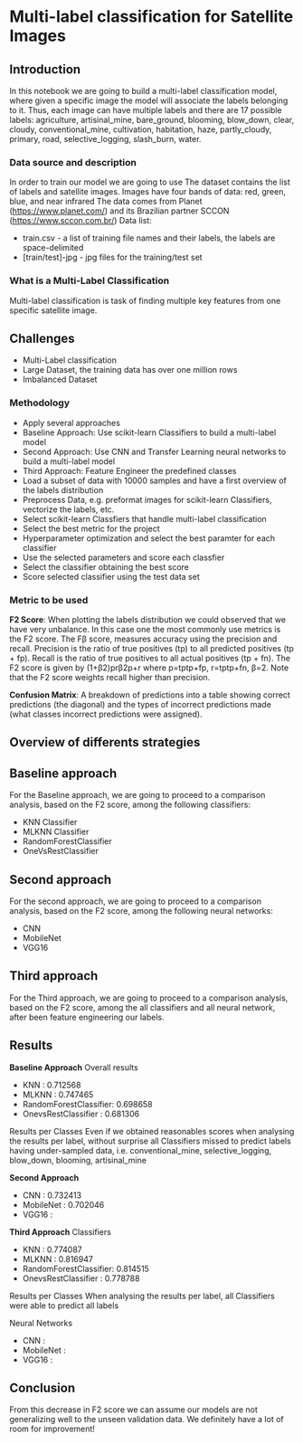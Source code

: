 # Multi-label classification for Satellite Images

## Introduction
In this notebook we are going to build a multi-label classification model, where given a specific image the model will associate the labels belonging to it. Thus, each image can have multiple labels and there are 17 possible labels: agriculture, artisinal_mine, bare_ground, blooming, blow_down, clear, cloudy, conventional_mine, cultivation, habitation, haze, partly_cloudy, primary, road, selective_logging, slash_burn, water.

### Data source and description
In order to train our model we are going to use 
The dataset contains the list of labels and satellite images. Images have four bands of data: red, green, blue, and near infrared
The data comes from Planet (https://www.planet.com/) and its Brazilian partner SCCON (https://www.sccon.com.br/)
Data list:
- train.csv - a list of training file names and their labels, the labels are space-delimited
- [train/test]-jpg - jpg files for the training/test set

### What is a Multi-Label Classification
Multi-label classification is task of finding multiple key features from one specific satellite image.

## Challenges
- Multi-Label classification
- Large Dataset, the training data has over one million rows 
- Imbalanced Dataset

### Methodology 
-  Apply several approaches
  - Baseline Approach: Use scikit-learn Classifiers to build a multi-label model 
  - Second Approach: Use CNN and Transfer Learning neural networks to build a multi-label model 
  - Third Approach: Feature Engineer the predefined classes
-  Load a subset of data with 10000 samples and have a first overview of the labels distribution
-  Preprocess Data, e.g. preformat images for scikit-learn Classifiers, vectorize the labels, etc.
-  Select scikit-learn Classfiers that handle multi-label classification
-  Select the best metric for the project
-  Hyperparameter optimization and select the best paramter for each classifier 
-  Use the selected parameters and score each classfier
-  Select the classifier obtaining the best score
-  Score selected classifier using the test data set

### Metric to be used
**F2 Score**: When plotting the labels distribution we could observed that we have very unbalance. In this case one the most commonly use metrics is  the F2 score. The Fβ score, measures accuracy using the precision and recall. Precision is the ratio of true positives (tp) to all predicted positives (tp + fp). Recall is the ratio of true positives to all actual positives (tp + fn). The F2 score is given by (1+β2)prβ2p+r  where  p=tptp+fp,  r=tptp+fn, β=2. Note that the F2 score weights recall higher than precision.

**Confusion Matrix**: A breakdown of predictions into a table showing correct predictions (the diagonal) and the types of incorrect predictions made (what classes incorrect predictions were assigned).

## Overview of differents strategies
## Baseline approach
For the Baseline approach, we are going to proceed to a comparison analysis, based on the F2 score, among the following classifiers:
  - KNN Classifier
  - MLKNN Classifier
  - RandomForestClassifier
  - OneVsRestClassifier
  
## Second approach
For the second approach, we are going to proceed to a comparison analysis, based on the F2 score, among the following neural networks:
- CNN
- MobileNet
- VGG16

## Third approach
For the Third approach, we are going to proceed to a comparison analysis, based on the F2 score, among the all classifiers and all neural network, after been feature engineering our labels.

## Results
**Baseline Approach** 
Overall results
- KNN                   : 0.712568
- MLKNN                 : 0.747465
- RandomForestClassifier: 0.698658
- OnevsRestClassifier   : 0.681306

Results per Classes
Even if we obtained reasonables scores when analysing the results per label, without surprise all Classifiers missed to predict labels having under-sampled data, i.e. conventional_mine, selective_logging, blow_down, blooming, artisinal_mine

**Second Approach**
- CNN                   : 0.732413
- MobileNet             : 0.702046
- VGG16                 : 

**Third Approach**
Classifiers
- KNN                   : 0.774087
- MLKNN                 : 0.816947
- RandomForestClassifier: 0.814515
- OnevsRestClassifier   : 0.778788

Results per Classes
When analysing the results per label, all Classifiers were able to predict all labels

Neural Networks
- CNN                   : 
- MobileNet             : 
- VGG16                 : 

## Conclusion
From this decrease in F2 score we can assume our models are not generalizing well to the unseen validation data. We definitely have a lot of room for improvement!
